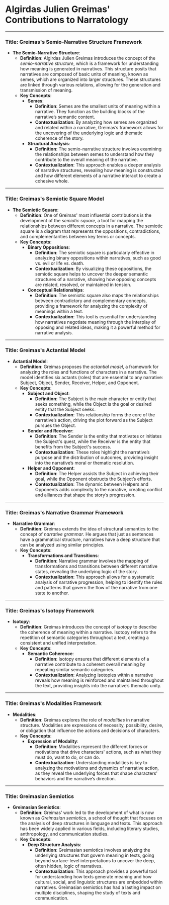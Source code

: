 # Algirdas Julien Greimas' Contributions to Narratology



---

### Title: **Greimas's Semio-Narrative Structure Framework**

- **The Semio-Narrative Structure**:
  - **Definition**: Algirdas Julien Greimas introduces the concept of the *semio-narrative structure*, which is a framework for understanding how meaning is generated in narratives. This structure posits that narratives are composed of basic units of meaning, known as semes, which are organized into larger structures. These structures are linked through various relations, allowing for the generation and transmission of meaning.
  - **Key Concepts**:
    - **Semes**:
      - **Definition**: Semes are the smallest units of meaning within a narrative. They function as the building blocks of the narrative’s semantic content.
      - **Contextualization**: By analyzing how semes are organized and related within a narrative, Greimas’s framework allows for the uncovering of the underlying logic and thematic coherence of the story.
    - **Structural Analysis**:
      - **Definition**: The semio-narrative structure involves examining the relationships between semes to understand how they contribute to the overall meaning of the narrative.
      - **Contextualization**: This approach enables a deeper analysis of narrative structures, revealing how meaning is constructed and how different elements of a narrative interact to create a cohesive whole.

---

### Title: **Greimas's Semiotic Square Model**

- **The Semiotic Square**:
  - **Definition**: One of Greimas' most influential contributions is the development of the *semiotic square*, a tool for mapping the relationships between different concepts in a narrative. The semiotic square is a diagram that represents the oppositions, contradictions, and complementarities between key terms or concepts.
  - **Key Concepts**:
    - **Binary Oppositions**:
      - **Definition**: The semiotic square is particularly effective in analyzing binary oppositions within narratives, such as good vs. evil or life vs. death.
      - **Contextualization**: By visualizing these oppositions, the semiotic square helps to uncover the deeper semantic structures of a narrative, showing how opposing concepts are related, resolved, or maintained in tension.
    - **Conceptual Relationships**:
      - **Definition**: The semiotic square also maps the relationships between contradictory and complementary concepts, providing a framework for analyzing the complexity of meanings within a text.
      - **Contextualization**: This tool is essential for understanding how narratives negotiate meaning through the interplay of opposing and related ideas, making it a powerful method for narrative analysis.

---

### Title: **Greimas's Actantial Model**

- **Actantial Model**:
  - **Definition**: Greimas proposes the *actantial model*, a framework for analyzing the roles and functions of characters in a narrative. The model identifies six actants (roles) that are essential to any narrative: Subject, Object, Sender, Receiver, Helper, and Opponent.
  - **Key Concepts**:
    - **Subject and Object**:
      - **Definition**: The Subject is the main character or entity that seeks something, while the Object is the goal or desired entity that the Subject seeks.
      - **Contextualization**: This relationship forms the core of the narrative’s action, driving the plot forward as the Subject pursues the Object.
    - **Sender and Receiver**:
      - **Definition**: The Sender is the entity that motivates or initiates the Subject's quest, while the Receiver is the entity that benefits from the Subject's success.
      - **Contextualization**: These roles highlight the narrative’s purpose and the distribution of outcomes, providing insight into the narrative’s moral or thematic resolution.
    - **Helper and Opponent**:
      - **Definition**: The Helper assists the Subject in achieving their goal, while the Opponent obstructs the Subject’s efforts.
      - **Contextualization**: The dynamic between Helpers and Opponents adds complexity to the narrative, creating conflict and alliances that shape the story’s progression.

---

### Title: **Greimas's Narrative Grammar Framework**

- **Narrative Grammar**:
  - **Definition**: Greimas extends the idea of structural semantics to the concept of *narrative grammar*. He argues that just as sentences have a grammatical structure, narratives have a deep structure that can be analyzed using similar principles.
  - **Key Concepts**:
    - **Transformations and Transitions**:
      - **Definition**: Narrative grammar involves the mapping of transformations and transitions between different narrative states, revealing the underlying logic of the story.
      - **Contextualization**: This approach allows for a systematic analysis of narrative progression, helping to identify the rules and patterns that govern the flow of the narrative from one state to another.

---

### Title: **Greimas's Isotopy Framework**

- **Isotopy**:
  - **Definition**: Greimas introduces the concept of *isotopy* to describe the coherence of meaning within a narrative. Isotopy refers to the repetition of semantic categories throughout a text, creating a consistent and unified interpretation.
  - **Key Concepts**:
    - **Semantic Coherence**:
      - **Definition**: Isotopy ensures that different elements of a narrative contribute to a coherent overall meaning by repeating similar semantic categories.
      - **Contextualization**: Analyzing isotopies within a narrative reveals how meaning is reinforced and maintained throughout the text, providing insights into the narrative’s thematic unity.

---

### Title: **Greimas's Modalities Framework**

- **Modalities**:
  - **Definition**: Greimas explores the role of *modalities* in narrative structure. Modalities are expressions of necessity, possibility, desire, or obligation that influence the actions and decisions of characters.
  - **Key Concepts**:
    - **Expression of Modality**:
      - **Definition**: Modalities represent the different forces or motivations that drive characters' actions, such as what they must do, want to do, or can do.
      - **Contextualization**: Understanding modalities is key to analyzing the motivations and dynamics of narrative action, as they reveal the underlying forces that shape characters' behaviors and the narrative’s direction.

---

### Title: **Greimasian Semiotics**

- **Greimasian Semiotics**:
  - **Definition**: Greimas’ work led to the development of what is now known as *Greimasian semiotics*, a school of thought that focuses on the analysis of deep structures in language and texts. This approach has been widely applied in various fields, including literary studies, anthropology, and communication studies.
  - **Key Concepts**:
    - **Deep Structure Analysis**:
      - **Definition**: Greimasian semiotics involves analyzing the underlying structures that govern meaning in texts, going beyond surface-level interpretations to uncover the deep, often hidden, logic of narratives.
      - **Contextualization**: This approach provides a powerful tool for understanding how texts generate meaning and how cultural, social, and linguistic structures are embedded within narratives. Greimasian semiotics has had a lasting impact on multiple disciplines, shaping the study of texts and communication.
